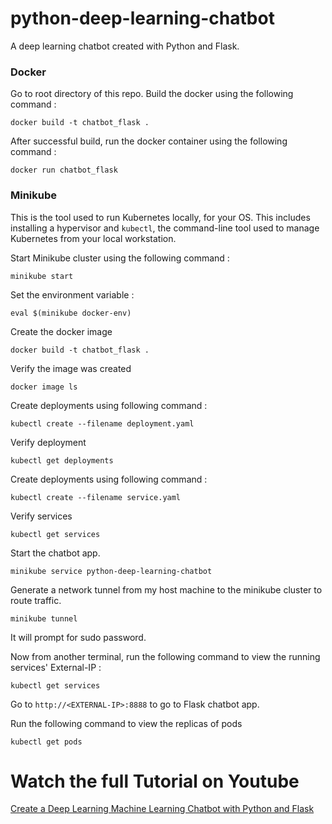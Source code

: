 # python-deep-learning-chatbot
A deep learning chatbot created with Python and Flask.

### Docker 

 Go to root directory of this repo. Build the docker using the following command :
```
docker build -t chatbot_flask .
```

After successful build, run the docker container using the following command :

```
docker run chatbot_flask
```

### Minikube
   This is the tool used to run Kubernetes locally, for your OS. This includes installing a hypervisor and `kubectl`, the command-line tool used to manage Kubernetes from your local workstation.
   
 Start Minikube cluster using the following command :
 ```
 minikube start
 ```
 
 Set the environment variable :
 
 ```
 eval $(minikube docker-env)
 ```
 
Create the docker image

```
docker build -t chatbot_flask .
```

Verify the image was created

```
docker image ls
```

Create deployments using following command :

```
kubectl create --filename deployment.yaml
```

Verify deployment 

```
kubectl get deployments
```

Create deployments using following command :

```
kubectl create --filename service.yaml
```

Verify services 

```
kubectl get services

```

Start the chatbot app.

```
minikube service python-deep-learning-chatbot
```


Generate a network tunnel from my host machine to the minikube cluster to route traffic.

```
minikube tunnel
```

It will prompt for sudo password.

Now from another terminal, run the following command to view the running services' External-IP :

```
kubectl get services
```

Go to `http://<EXTERNAL-IP>:8888` to go to Flask chatbot app.

Run the following command to view the replicas of pods

```
kubectl get pods

```


# Watch the full Tutorial on Youtube
[Create a Deep Learning Machine Learning Chatbot with Python and Flask](https://www.youtube.com/watch?v=8HifpykuTI4)

